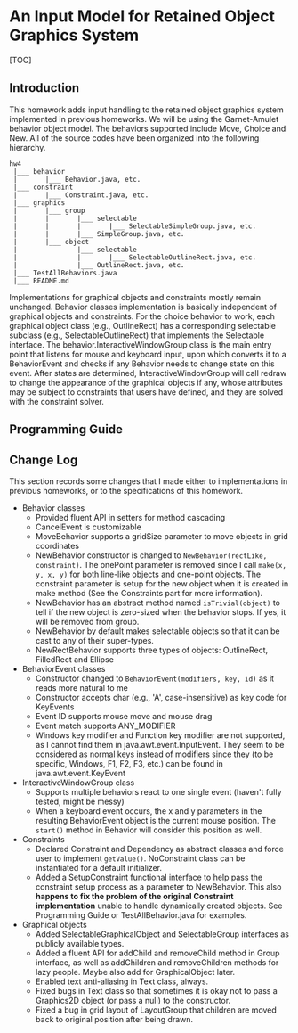 # An Input Model for Retained Object Graphics System

[TOC]

## Introduction

This homework adds input handling to the retained object graphics system implemented in previous homeworks. We will be using the Garnet-Amulet behavior object model. The behaviors supported include Move, Choice and New. All of the source codes have been organized into the following hierarchy.

```
hw4
 |___ behavior
 |       |___ Behavior.java, etc.
 |___ constraint
 |       |___ Constraint.java, etc.
 |___ graphics
 |       |___ group
 |       |       |___ selectable
 |       |       |       |___ SelectableSimpleGroup.java, etc.
 |       |       |___ SimpleGroup.java, etc.
 |       |___ object
 |               |___ selectable
 |               |       |___ SelectableOutlineRect.java, etc.
 |               |___ OutlineRect.java, etc.
 |___ TestAllBehaviors.java
 |___ README.md
```

Implementations for graphical objects and constraints mostly remain unchanged. Behavior classes implementation is basically independent of graphical objects and constraints. For the choice behavior to work, each graphical object class (e.g., OutlineRect) has a corresponding selectable subclass (e.g., SelectableOutlineRect) that implements the Selectable interface. The behavior.InteractiveWindowGroup class is the main entry point that listens for mouse and keyboard input, upon which converts it to a BehaviorEvent and checks if any Behavior needs to change state on this event. After states are determined, InteractiveWindowGroup will call redraw to change the appearance of the graphical objects if any, whose attributes may be subject to constraints that users have defined, and they are solved with the constraint solver.

## Programming Guide

## Change Log

This section records some changes that I made either to implementations in previous homeworks, or to the specifications of this homework.

- Behavior classes
    - Provided fluent API in setters for method cascading
    - CancelEvent is customizable
    - MoveBehavior supports a gridSize parameter to move objects in grid coordinates
    - NewBehavior constructor is changed to `NewBehavior(rectLike, constraint)`. The onePoint parameter is removed since I call `make(x, y, x, y)` for both line-like objects and one-point objects. The constraint parameter is setup for the new object when it is created in make method (See the Constraints part for more information).
    - NewBehavior has an abstract method named `isTrivial(object)` to tell if the new object is zero-sized when the behavior stops. If yes, it will be removed from group.
    - NewBehavior by default makes selectable objects so that it can be cast to any of their super-types.
    - NewRectBehavior supports three types of objects: OutlineRect, FilledRect and Ellipse
- BehaviorEvent classes
    - Constructor changed to `BehaviorEvent(modifiers, key, id)` as it reads more natural to me
    - Constructor accepts char (e.g., 'A', case-insensitive) as key code for KeyEvents
    - Event ID supports mouse move and mouse drag
    - Event match supports ANY_MODIFIER
    - Windows key modifier and Function key modifier are not supported, as I cannot find them in java.awt.event.InputEvent. They seem to be considered as normal keys instead of modifiers since they (to be specific, Windows, F1, F2, F3, etc.) can be found in java.awt.event.KeyEvent
- InteractiveWindowGroup class
    - Supports multiple behaviors react to one single event (haven't fully tested, might be messy)
    - When a keyboard event occurs, the x and y parameters in the resulting BehaviorEvent object is the current mouse position. The `start()` method in Behavior will consider this position as well.
- Constraints
    - Declared Constraint and Dependency as abstract classes and force user to implement `getValue()`. NoConstraint class can be instantiated for a default initializer.
    - Added a SetupConstraint functional interface to help pass the constraint setup process as a parameter to NewBehavior. This also **happens to fix the problem of the original Constraint implementation** unable to handle dynamically created objects. See Programming Guide or TestAllBehavior.java for examples.
- Graphical objects
    - Added SelectableGraphicalObject and SelectableGroup interfaces as publicly available types.
    - Added a fluent API for addChild and removeChild method in Group interface, as well as addChildren and removeChildren methods for lazy people. Maybe also add for GraphicalObject later.
    - Enabled text anti-aliasing in Text class, always.
    - Fixed bugs in Text class so that sometimes it is okay not to pass a Graphics2D object (or pass a null) to the constructor.
    - Fixed a bug in grid layout of LayoutGroup that children are moved back to original position after being drawn.